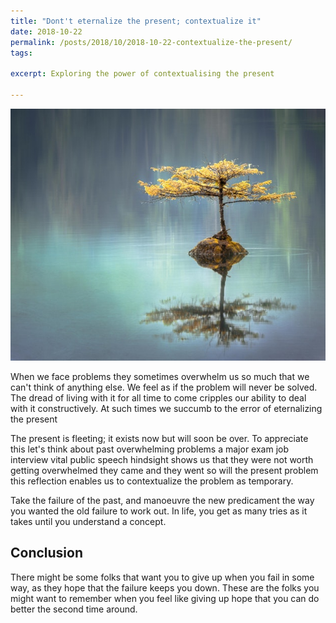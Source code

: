 ```yaml
---
title: "Dont't eternalize the present; contextualize it"
date: 2018-10-22
permalink: /posts/2018/10/2018-10-22-contextualize-the-present/
tags:
 
excerpt: Exploring the power of contextualising the present

---
```

![Dont't eternalize the present](/images/present.jpg "Dont't eternalize the present")

When we face problems they sometimes overwhelm us so much that we can't think of anything else.  We feel as if the problem will never be solved.  The dread of living with it for all time to come cripples our ability to deal with it constructively.  At such times we succumb to the error of eternalizing  the present

The present is fleeting; it exists now but will soon be over.  To appreciate this let's think about past overwhelming problems a major exam job interview vital public speech hindsight shows us that they were not worth getting overwhelmed they came and they went so will the present problem this reflection enables us to contextualize the problem as temporary. 


Take the failure of the past, and manoeuvre the new predicament the way you wanted the old failure to work out. In life, you get as many tries as it takes until you understand a concept.


## Conclusion
There might be some folks that want you to give up when you fail in some way, as they hope that the failure keeps you down. These are the folks you might want to remember when you feel like giving up hope that you can do better the second time around.
